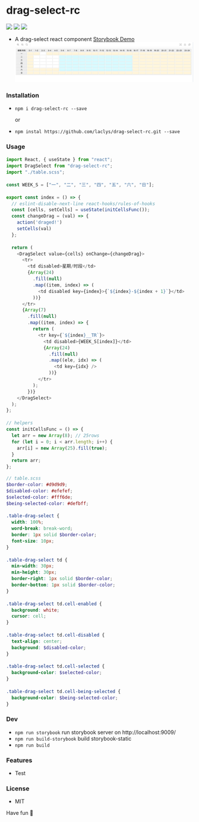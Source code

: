 # drag-select-rc

  [![](https://img.shields.io/github/license/laclys/drag-select-rc)](https://github.com/laclys/drag-select-rc)
  [![](https://img.shields.io/bundlephobia/min/drag-select-rc)](https://www.npmjs.com/package/drag-select-rc)
  [![](https://img.shields.io/npm/dm/drag-select-rc)](https://www.npmjs.com/package/drag-select-rc)



- A drag-select react component
[Storybook Demo](https://laclys.github.io/drag-select-rc/storybook-static/)
![](./pic/demo.jpg)

### Installation
- `npm i drag-select-rc --save`

   or

- `npm instal https://github.com/laclys/drag-select-rc.git --save`

### Usage

``` javascript
import React, { useState } from "react";
import DragSelect from "drag-select-rc";
import "./table.scss";

const WEEK_S = ["一", "二", "三", "四", "五", "六", "日"];

export const index = () => {
  // eslint-disable-next-line react-hooks/rules-of-hooks
  const [cells, setCells] = useState(initCellsFunc());
  const changeDrag = (val) => {
    action('draged!')
    setCells(val)
  };

  return (
    <DragSelect value={cells} onChange={changeDrag}>
      <tr>
        <td disabled>星期/时段</td>
        {Array(24)
          .fill(null)
          .map((item, index) => (
            <td disabled key={index}>{`${index}-${index + 1}`}</td>
          ))}
      </tr>
      {Array(7)
        .fill(null)
        .map((item, index) => {
          return (
            <tr key={`${index}__TR`}>
              <td disabled>{WEEK_S[index]}</td>
              {Array(24)
                .fill(null)
                .map((ele, idx) => (
                  <td key={idx} />
                ))}
            </tr>
          );
        })}
    </DragSelect>
  );
};

// helpers
const initCellsFunc = () => {
  let arr = new Array(8); // 25rows
  for (let i = 0; i < arr.length; i++) {
    arr[i] = new Array(25).fill(true);
  }
  return arr;
};

```
```scss
// table.scss
$border-color: #d9d9d9;
$disabled-color: #efefef;
$selected-color: #fff6de;
$being-selected-color: #defbff;

.table-drag-select {
  width: 100%;
  word-break: break-word;
  border: 1px solid $border-color;
  font-size: 10px;
}

.table-drag-select td {
  min-width: 30px;
  min-height: 30px;
  border-right: 1px solid $border-color;
  border-bottom: 1px solid $border-color;
}

.table-drag-select td.cell-enabled {
  background: white;
  cursor: cell;
}

.table-drag-select td.cell-disabled {
  text-align: center;
  background: $disabled-color;
}

.table-drag-select td.cell-selected {
  background-color: $selected-color;
}

.table-drag-select td.cell-being-selected {
  background-color: $being-selected-color;
}

```


### Dev
- `npm run storybook` run storybook server on http://localhost:9009/
- `npm run build-storybook` build storybook-static
- `npm run build`


### Features
- Test

### License
- MIT

Have fun 👿
